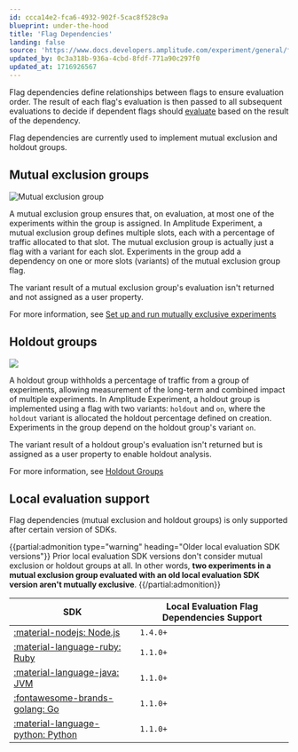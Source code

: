 ```yaml
---
id: ccca14e2-fca6-4932-902f-5cac8f528c9a
blueprint: under-the-hood
title: 'Flag Dependencies'
landing: false
source: 'https://www.docs.developers.amplitude.com/experiment/general/flag-dependencies/'
updated_by: 0c3a318b-936a-4cbd-8fdf-771a90c297f0
updated_at: 1716926567
---
```

Flag dependencies define relationships between flags to ensure evaluation order. The result of each flag's evaluation is then passed to all subsequent evaluations to decide if dependent flags should [evaluate](/experiment/implementation#flag-dependencies) based on the result of the dependency.

Flag dependencies are currently used to implement mutual exclusion and holdout groups.

## Mutual exclusion groups

![Mutual exclusion group](statamic://asset::help_center_conversions::experiment/mutex-group.drawio.png)

A mutual exclusion group ensures that, on evaluation, at most one of the experiments within the group is assigned. In Amplitude Experiment, a mutual exclusion group defines multiple slots, each with a percentage of traffic allocated to that slot. The mutual exclusion group is actually just a flag with a variant for each slot. Experiments in the group add a dependency on one or more slots (variants) of the mutual exclusion group flag.

The variant result of a mutual exclusion group's evaluation isn't returned and not assigned as a user property.

For more information, see [Set up and run mutually exclusive experiments
](/experiment/advanced-techniques/mutually-exclusive-experiments)

## Holdout groups

![](statamic://asset::help_center_conversions::experiment/holdout-group.drawio.png)

A holdout group withholds a percentage of traffic from a group of experiments, allowing measurement of the long-term and combined impact of multiple experiments. In Amplitude Experiment, a holdout group is implemented using a flag with two variants: `holdout` and `on`, where the `holdout` variant is allocated the holdout percentage defined on creation. Experiments in the group depend on the holdout group's variant `on`.

The variant result of a holdout group's evaluation isn't returned but is assigned as a user property to enable holdout analysis.

For more information, see [Holdout Groups](/experiment/advanced-techniques/holdout-groups-exclude-users)
## Local evaluation support

Flag dependencies (mutual exclusion and holdout groups) is only supported after certain version of SDKs.

{{partial:admonition type="warning" heading="Older local evaluation SDK versions"}}
Prior local evaluation SDK versions don't consider mutual exclusion or holdout groups at all. In other words, **two experiments in a mutual exclusion group evaluated with an old local evaluation SDK version aren't mutually exclusive**.
{{/partial:admonition}}

| SDK | Local Evaluation Flag Dependencies Support |
| --- | --- |
| [:material-nodejs: Node.js](/sdks/experiment/experiment-node-js) | `1.4.0+` |
| [:material-language-ruby: Ruby](/sdks/experiment/experiment-ruby) | `1.1.0+` |
| [:material-language-java: JVM](/sdks/experiment/experiment-jvm) | `1.1.0+` |
| [:fontawesome-brands-golang: Go](/sdks/experiment/experiment-go) | `1.1.0+` |
| [:material-language-python: Python](/sdks/experiment/experiment-python) | `1.1.0+` |